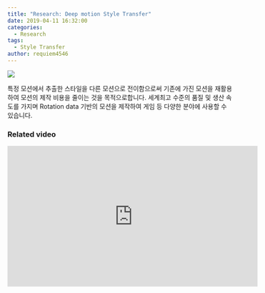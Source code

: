 ```yaml
---
title: "Research: Deep motion Style Transfer"
date: 2019-04-11 16:32:00
categories:
  - Research
tags:
  - Style Transfer
author: requiem4546
---
```


![](/images/posts/2019-04-11-Style_Transfer_Main.gif)

특정 모션에서 추출한 스타일을 다른 모션으로 전이함으로써 기존에 가진 모션을 재활용하여 모션의 제작 비용을 줄이는 것을 목적으로합니다. 세계최고 수준의 품질 및 생산 속도를 가지며 Rotation data 기반의 모션을 제작하여 게임 등 다양한 분야에 사용할 수 있습니다.

### Related video

<iframe width="560" height="315" src="https://www.youtube.com/embed/hrARRDrawIQ" frameborder="0" allow="accelerometer; autoplay; encrypted-media; gyroscope; picture-in-picture" allowfullscreen></iframe><br>